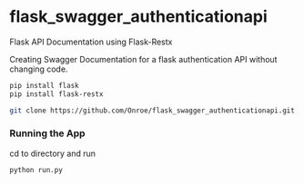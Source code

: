 # flask_swagger_authenticationapi
Flask API Documentation using Flask-Restx 

Creating Swagger Documentation for a flask authentication API without changing code.

```sh
pip install flask 
pip install flask-restx

```
```sh
git clone https://github.com/Onroe/flask_swagger_authenticationapi.git
```
### Running the App

cd to directory and run

```sh
python run.py
```
